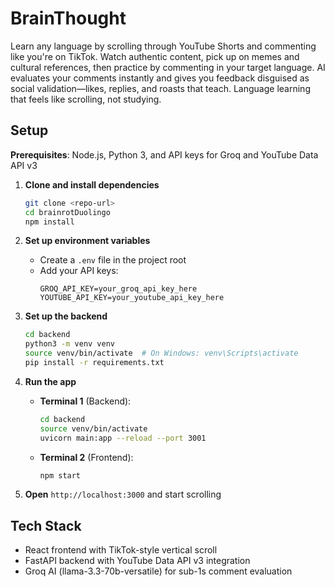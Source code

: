 # BrainThought

Learn any language by scrolling through YouTube Shorts and commenting like you're on TikTok. Watch authentic content, pick up on memes and cultural references, then practice by commenting in your target language. AI evaluates your comments instantly and gives you feedback disguised as social validation—likes, replies, and roasts that teach. Language learning that feels like scrolling, not studying.

## Setup

**Prerequisites**: Node.js, Python 3, and API keys for Groq and YouTube Data API v3

1. **Clone and install dependencies**
   ```bash
   git clone <repo-url>
   cd brainrotDuolingo
   npm install
   ```

2. **Set up environment variables**
   - Create a `.env` file in the project root
   - Add your API keys:
     ```
     GROQ_API_KEY=your_groq_api_key_here
     YOUTUBE_API_KEY=your_youtube_api_key_here
     ```

3. **Set up the backend**
   ```bash
   cd backend
   python3 -m venv venv
   source venv/bin/activate  # On Windows: venv\Scripts\activate
   pip install -r requirements.txt
   ```

4. **Run the app**
   - **Terminal 1** (Backend):
     ```bash
     cd backend
     source venv/bin/activate
     uvicorn main:app --reload --port 3001
     ```
   - **Terminal 2** (Frontend):
     ```bash
     npm start
     ```

5. **Open** `http://localhost:3000` and start scrolling

## Tech Stack

- React frontend with TikTok-style vertical scroll
- FastAPI backend with YouTube Data API v3 integration
- Groq AI (llama-3.3-70b-versatile) for sub-1s comment evaluation

